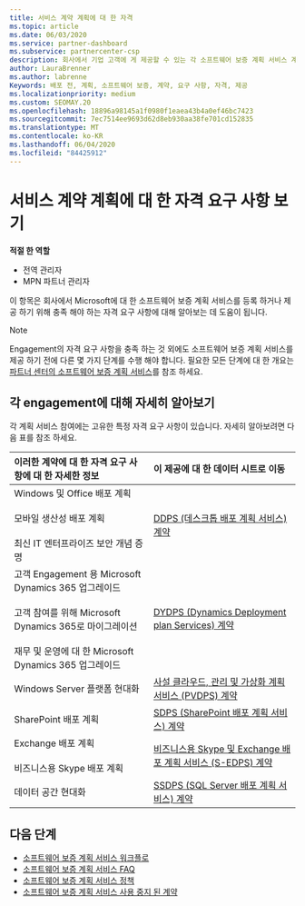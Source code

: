 ```yaml
---
title: 서비스 계약 계획에 대 한 자격
ms.topic: article
ms.date: 06/03/2020
ms.service: partner-dashboard
ms.subservice: partnercenter-csp
description: 회사에서 기업 고객에 게 제공할 수 있는 각 소프트웨어 보증 계획 서비스 계약에 대 한 자격 요구 사항에 대해 알아봅니다.
author: LauraBrenner
ms.author: labrenne
Keywords: 배포 전, 계획, 소프트웨어 보증, 계약, 요구 사항, 자격, 제공
ms.localizationpriority: medium
ms.custom: SEOMAY.20
ms.openlocfilehash: 18896a98145a1f0980f1eaea43b4a0ef46bc7423
ms.sourcegitcommit: 7ec7514ee9693d62d8eb930aa38fe701cd152835
ms.translationtype: MT
ms.contentlocale: ko-KR
ms.lasthandoff: 06/04/2020
ms.locfileid: "84425912"
---
```

# <a name="view-eligibility-requirements-for-planning-services-engagements"></a>서비스 계약 계획에 대 한 자격 요구 사항 보기

**적절 한 역할**

- 전역 관리자
- MPN 파트너 관리자

이 항목은 회사에서 Microsoft에 대 한 소프트웨어 보증 계획 서비스를 등록 하거나 제공 하기 위해 충족 해야 하는 자격 요구 사항에 대해 알아보는 데 도움이 됩니다.

>[!NOTE]
> Engagement의 자격 요구 사항을 충족 하는 것 외에도 소프트웨어 보증 계획 서비스를 제공 하기 전에 다른 몇 가지 단계를 수행 해야 합니다. 필요한 모든 단계에 대 한 개요는 [파트너 센터의 소프트웨어 보증 계획 서비스](software-assurance-dps.md)를 참조 하세요.

## <a name="learn-more-about-each-engagement"></a>각 engagement에 대해 자세히 알아보기

각 계획 서비스 참여에는 고유한 특정 자격 요구 사항이 있습니다. 자세히 알아보려면 다음 표를 참조 하세요.

|**이러한 계약에 대 한 자격 요구 사항에 대 한 자세한 정보**   |**이 제공에 대 한 데이터 시트로 이동**  |
|:------------------------------------|:------------------|
| Windows 및 Office 배포 계획<br/><br/> 모바일 생산성 배포 계획<br/><br/> 최신 IT 엔터프라이즈 보안 개념 증명 | [DDPS (데스크톱 배포 계획 서비스) 계약](https://go.microsoft.com/fwlink/?linkid=2116072) |
| 고객 Engagement 용 Microsoft Dynamics 365 업그레이드<br/><br/> 고객 참여를 위해 Microsoft Dynamics 365로 마이그레이션<br/><br/> 재무 및 운영에 대 한 Microsoft Dynamics 365 업그레이드  | [DYDPS (Dynamics Deployment plan Services) 계약](https://go.microsoft.com/fwlink/?linkid=2116073)  |
| Windows Server 플랫폼 현대화 | [사설 클라우드, 관리 및 가상화 계획 서비스 (PVDPS) 계약](https://go.microsoft.com/fwlink/?linkid=2115982) |
| SharePoint 배포 계획   | [SDPS (SharePoint 배포 계획 서비스) 계약](https://go.microsoft.com/fwlink/?linkid=2116074)  |
| Exchange 배포 계획<br/><br/> 비즈니스용 Skype 배포 계획  | [비즈니스용 Skype 및 Exchange 배포 계획 서비스 (S-EDPS) 계약](https://go.microsoft.com/fwlink/?linkid=2116075)  |
| 데이터 공간 현대화  | [SSDPS (SQL Server 배포 계획 서비스) 계약](https://go.microsoft.com/fwlink/?linkid=2116076)  |

## <a name="next-steps"></a>다음 단계

- [소프트웨어 보증 계획 서비스 워크플로](https://go.microsoft.com/fwlink/?linkid=2115983)
- [소프트웨어 보증 계획 서비스 FAQ](https://go.microsoft.com/fwlink/?linkid=2116077)
- [소프트웨어 보증 계획 서비스 정책](https://go.microsoft.com/fwlink/?linkid=2115984)
- [소프트웨어 보증 계획 서비스 사용 중지 된 계약](https://query.prod.cms.rt.microsoft.com/cms/api/am/binary/RE4sln9)

